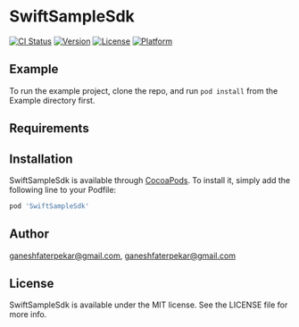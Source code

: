 # SwiftSampleSdk

[![CI Status](https://img.shields.io/travis/ganeshfaterpekar@gmail.com/SwiftSampleSdk.svg?style=flat)](https://travis-ci.org/ganeshfaterpekar@gmail.com/SwiftSampleSdk)
[![Version](https://img.shields.io/cocoapods/v/SwiftSampleSdk.svg?style=flat)](https://cocoapods.org/pods/SwiftSampleSdk)
[![License](https://img.shields.io/cocoapods/l/SwiftSampleSdk.svg?style=flat)](https://cocoapods.org/pods/SwiftSampleSdk)
[![Platform](https://img.shields.io/cocoapods/p/SwiftSampleSdk.svg?style=flat)](https://cocoapods.org/pods/SwiftSampleSdk)

## Example

To run the example project, clone the repo, and run `pod install` from the Example directory first.

## Requirements

## Installation

SwiftSampleSdk is available through [CocoaPods](https://cocoapods.org). To install
it, simply add the following line to your Podfile:

```ruby
pod 'SwiftSampleSdk'
```

## Author

ganeshfaterpekar@gmail.com, ganeshfaterpekar@gmail.com

## License

SwiftSampleSdk is available under the MIT license. See the LICENSE file for more info.
